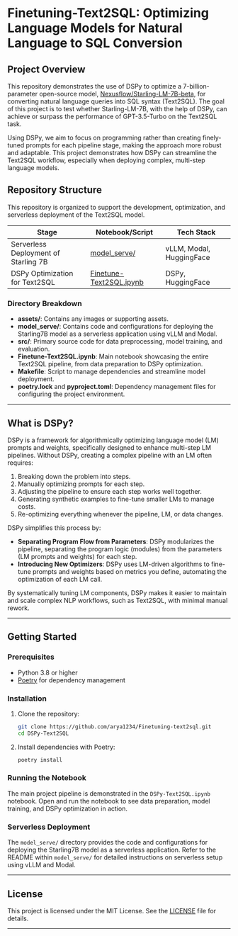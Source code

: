 # Finetuning-Text2SQL: Optimizing Language Models for Natural Language to SQL Conversion

## Project Overview
This repository demonstrates the use of DSPy to optimize a 7-billion-parameter open-source model, [Nexusflow/Starling-LM-7B-beta](https://huggingface.co/Nexusflow/Starling-LM-7B-beta), for converting natural language queries into SQL syntax (Text2SQL). The goal of this project is to test whether Starling-LM-7B, with the help of DSPy, can achieve or surpass the performance of GPT-3.5-Turbo on the Text2SQL task.

Using DSPy, we aim to focus on programming rather than creating finely-tuned prompts for each pipeline stage, making the approach more robust and adaptable. This project demonstrates how DSPy can streamline the Text2SQL workflow, especially when deploying complex, multi-step language models.


## Repository Structure
This repository is organized to support the development, optimization, and serverless deployment of the Text2SQL model.

| Stage                                    | Notebook/Script                                                                                                 | Tech Stack                     |
|------------------------------------------|------------------------------------------------------------------------------------------------------------------|--------------------------------|
| Serverless Deployment of Starling 7B     | [model_serve/](https://github.com/jjovalle99/DSPy-Text2SQL/tree/23a0a347db2d7515c5a28c305dacaea00d09dddc/model_serve)  | vLLM, Modal, HuggingFace       |
| DSPy Optimization for Text2SQL           | [Finetune-Text2SQL.ipynb](https://github.com/jjovalle99/DSPy-Text2SQL/blob/23a0a347db2d7515c5a28c305dacaea00d09dddc/DSPy-Text2SQL.ipynb)     | DSPy, HuggingFace              |

### Directory Breakdown
- **assets/**: Contains any images or supporting assets.
- **model_serve/**: Contains code and configurations for deploying the Starling7B model as a serverless application using vLLM and Modal.
- **src/**: Primary source code for data preprocessing, model training, and evaluation.
- **Finetune-Text2SQL.ipynb**: Main notebook showcasing the entire Text2SQL pipeline, from data preparation to DSPy optimization.
- **Makefile**: Script to manage dependencies and streamline model deployment.
- **poetry.lock** and **pyproject.toml**: Dependency management files for configuring the project environment.

---

## What is DSPy?

DSPy is a framework for algorithmically optimizing language model (LM) prompts and weights, specifically designed to enhance multi-step LM pipelines. Without DSPy, creating a complex pipeline with an LM often requires:
1. Breaking down the problem into steps.
2. Manually optimizing prompts for each step.
3. Adjusting the pipeline to ensure each step works well together.
4. Generating synthetic examples to fine-tune smaller LMs to manage costs.
5. Re-optimizing everything whenever the pipeline, LM, or data changes.

DSPy simplifies this process by:
- **Separating Program Flow from Parameters**: DSPy modularizes the pipeline, separating the program logic (modules) from the parameters (LM prompts and weights) for each step.
- **Introducing New Optimizers**: DSPy uses LM-driven algorithms to fine-tune prompts and weights based on metrics you define, automating the optimization of each LM call.

By systematically tuning LM components, DSPy makes it easier to maintain and scale complex NLP workflows, such as Text2SQL, with minimal manual rework.

---

## Getting Started

### Prerequisites
- Python 3.8 or higher
- [Poetry](https://python-poetry.org/) for dependency management

### Installation
1. Clone the repository:
   ```bash
   git clone https://github.com/arya1234/Finetuning-text2sql.git
   cd DSPy-Text2SQL
   ```
2. Install dependencies with Poetry:
   ```bash
   poetry install
   ```

### Running the Notebook
The main project pipeline is demonstrated in the `DSPy-Text2SQL.ipynb` notebook. Open and run the notebook to see data preparation, model training, and DSPy optimization in action.

### Serverless Deployment
The `model_serve/` directory provides the code and configurations for deploying the Starling7B model as a serverless application. Refer to the README within `model_serve/` for detailed instructions on serverless setup using vLLM and Modal.

---

## License
This project is licensed under the MIT License. See the [LICENSE](LICENSE) file for details.

---
